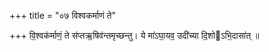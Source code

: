 +++
title = "०७ विश्वकर्माणं ते"

+++
वि॒श्वक॑र्माणं॒ ते स॑प्तऋ॒षिव॑न्तमृच्छन्तु। ये मा॑ऽघा॒यव॒ उदी॑च्या दि॒शोऽभि॒दासा॑त् ॥